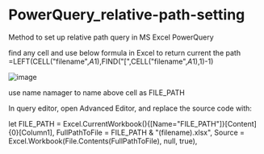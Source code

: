 # PowerQuery_relative-path-setting
Method to set up relative path query in MS Excel PowerQuery

find any cell and use below formula in Excel to return current the path
=LEFT(CELL("filename",$A$1),FIND("[",CELL("filename",$A$1),1)-1)

![image](https://user-images.githubusercontent.com/117622597/231323028-c147bb83-dc07-42de-86d2-f936b4bc8947.png)

use name namager to name above cell as FILE_PATH

In query editor, open Advanced Editor, and replace the source code with:

let
    FILE_PATH = Excel.CurrentWorkbook(){[Name="FILE_PATH"]}[Content]{0}[Column1],
    FullPathToFile = FILE_PATH & "(filename).xlsx",
    Source = Excel.Workbook(File.Contents(FullPathToFile), null, true),
